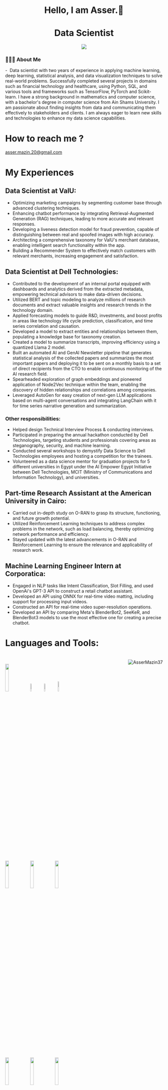 
<h1 align = center > Hello, I am Asser.👋 </h1>
<h1 align = center > Data Scientist </h1>

  <p align="center">
    <a href="https://www.linkedin.com/in/asser-mazin/"><img src="https://img.shields.io/badge/linkedin-%230177B5?style=flat&logo=linkedin&logoColor=white"/></a>
  <p/>
  

<p>
  <h3> 👨🏻‍💻 About Me </h3>
  -&nbsp; Data scientist with two years of experience in applying machine learning, deep learning, statistical analysis, and data visualization techniques to solve real-world problems. Successfully completed several projects in domains such as financial technology and healthcare, using Python, SQL, and various tools and frameworks such as TensorFlow, PyTorch and Scikit-learn. I have a strong background in mathematics and computer science, with a bachelor's degree in computer science from Ain Shams University. I am passionate about finding insights from data and communicating them effectively to stakeholders and clients. I am always eager to learn new skills and technologies to enhance my data science capabilities.</br>

# How to reach me ?</br>
<p><a href="mailto:asser.mazin.20@gmail.com">asser.mazin.20@gmail.com</a></p>
</p>

# My Experiences
## Data Scientist at ValU:
* Optimizing marketing campaigns by segmenting customer base through advanced clustering techniques.
* Enhancing chatbot performance by integrating Retrieval-Augmented Generation (RAG) techniques, leading to more accurate and relevant responses.
* Developing a liveness detection model for fraud prevention, capable of distinguishing between real and spoofed images with high accuracy.
* Architecting a comprehensive taxonomy for ValU's merchant database, enabling intelligent search functionality within the app.
* Building a Recommender System to effectively match customers with relevant merchants, increasing engagement and satisfaction.

## Data Scientist at Dell Technologies:
* Contributed to the development of an internal portal equipped with
dashboards and analytics derived from the extracted metadata,
empowering technical advisors to make data-driven decisions.
* Utilized BERT and topic modeling to analyze millions of research
documents and extract valuable insights and research trends in the
technology domain.
* Applied forecasting models to guide R&D, investments, and boost profits
in areas like technology life cycle prediction, classification, and time series
correlation and causation.
* Developed a model to extract entities and relationships between them,
populating a knowledge base for taxonomy creation.
* Created a model to summarize transcripts, improving efficiency using a
quantized Llama 2 model.
* Built an automated AI and GenAI Newsletter pipeline that generates
statistical analysis of the collected papers and summarizes the most
important papers and deploying it to be sent on a monthly basis to a set of
direct recipients from the CTO to enable continuous monitoring of the AI
research field.
* Spearheaded exploration of graph embeddings and pioneered application
of Node2Vec technique within the team, enabling the discovery of hidden
relationships and correlations among companies.
* Leveraged AutoGen for easy creation of next-gen LLM applications based
on multi-agent conversations and integrating LangChain with it for time
series narrative generation and summarization.
### Other responsibilities:
* Helped design Technical Interview Process & conducting interviews.
* Participated in preparing the annual hackathon conducted by Dell
Technologies, targeting students and professionals covering areas as
steganography, security, and machine learning.
* Conducted several workshops to demystify Data Science to Dell
Technologies employees and hosting a competition for the trainees.
* Volunteered as a data science mentor for graduation projects for 5
different universities in Egypt under the AI Empower Egypt Initiative
between Dell Technologies, MCIT (Ministry of Communications and
Information Technology), and universities.

## Part-time Research Assistant at the American University in Cairo:
* Carried out in-depth study on O-RAN to grasp its structure, functioning,
and future growth potential.
* Utilized Reinforcement Learning techniques to address complex problems
in the network, such as load balancing, thereby optimizing network
performance and efficiency.
* Stayed updated with the latest advancements in O-RAN and
Reinforcement Learning to ensure the relevance and applicability of
research work.

## Machine Learning Engineer Intern at Corporatica:
* Engaged in NLP tasks like Intent Classification, Slot Filling, and used
OpenAi's GPT-3 API to construct a retail chatbot assistant.
* Developed an API using ONNX for real-time video matting, including
support for processing input videos.
* Constructed an API for real-time video super-resolution operations.
* Developed an API by comparing Meta's BlenderBot2, SeeKeR, and
BlenderBot3 models to use the most effective one for creating a precise
chatbot.


# Languages and Tools:
<br/>
  <div align="right"><img align="right" src="https://github-readme-stats.vercel.app/api/top-langs?username=AsserMazin37&show_icons=true&locale=en&layout=compact&theme=algolia" alt="AsserMazin37" /></div>
  
 <code><img width="15%" src="https://www.vectorlogo.zone/logos/python/python-ar21.svg"></code>
 <code><img width="8%"  src="https://cdn.worldvectorlogo.com/logos/c.svg"></code>
 <code><img width="8%"  src="https://cdn.svgporn.com/logos/c.svg"></code>
 <code><img width="9%"  src="https://cdn.svgporn.com/logos/c-sharp.svg"></code>
 
 <br/>

 <code><img width="15%" src="https://upload.wikimedia.org/wikipedia/commons/thumb/a/ab/TensorFlow_logo.svg/1024px-TensorFlow_logo.svg.png"></code>
 <code><img width="15%" src="https://upload.wikimedia.org/wikipedia/commons/thumb/c/c6/PyTorch_logo_black.svg/1920px-PyTorch_logo_black.svg.png"></code>
 <code><img width="15%" src="https://upload.wikimedia.org/wikipedia/en/thumb/4/45/Hugging_Face_logo.svg/1920px-Hugging_Face_logo.svg.png"></code>

 <br/>
 
 <code><img width="15%" src="https://upload.wikimedia.org/wikipedia/commons/thumb/8/88/SpaCy_logo.svg/1920px-SpaCy_logo.svg.png"></code>
 <code><img width="15%" src="https://th.bing.com/th/id/OIP.z6PY2l1_UdM8dQTIa_EZtAHaB0?rs=1&pid=ImgDetMain"></code>
 <code><img width="15%" src="https://upload.wikimedia.org/wikipedia/commons/thumb/e/ed/Pandas_logo.svg/300px-Pandas_logo.svg.png"></code>
 
 <br/>
 
 <code><img width="15%" src="https://www.vectorlogo.zone/logos/oracle/oracle-ar21.svg"></code>
 <code><img width="15%" src="https://www.vectorlogo.zone/logos/git-scm/git-scm-ar21.svg"></code>
 <code><img width="10%" src="https://upload.wikimedia.org/wikipedia/commons/thumb/3/32/OpenCV_Logo_with_text_svg_version.svg/800px-OpenCV_Logo_with_text_svg_version.svg.png"></code>
 
 <br/>
 
 <code><img width="15%" src="https://upload.wikimedia.org/wikipedia/commons/thumb/3/3c/Flask_logo.svg/1920px-Flask_logo.svg.png"></code>
 <code><img width="15%" src="https://th.bing.com/th/id/R.a6b93aa802884a2d4369d49a2a029997?rik=a7G3CAXjwItmJA&pid=ImgRaw&r=0"></code>
 <code><img width="15%" src="https://upload.wikimedia.org/wikipedia/en/thumb/f/f4/Docker_logo.svg/1920px-Docker_logo.svg.png"></code>
 
 <br/>
